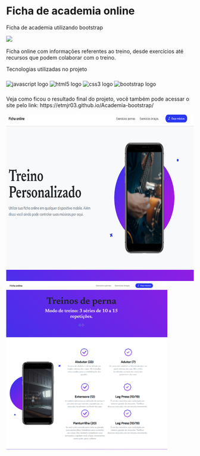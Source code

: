 # Ficha de academia online
<p>Ficha de academia utilizando bootstrap<p>

<div align="left">
  <img height="200" src="https://media1.tenor.com/images/fe4fc717e6f2292ba9a01873d1d9a41b/tenor.gif?itemid=10914385"  />
</div>

<p align="left">Ficha online com informações referentes ao treino, desde exercícios até recursos que podem colaborar com o treino.</p>

<p align="left">Tecnologias utilizadas no projeto</p>

###

<div align="left">
  <img src="https://cdn.jsdelivr.net/gh/devicons/devicon/icons/javascript/javascript-original.svg" height="40" width="52" alt="javascript logo"  />
  <img src="https://cdn.jsdelivr.net/gh/devicons/devicon/icons/html5/html5-original.svg" height="40" width="52" alt="html5 logo"  />
  <img src="https://cdn.jsdelivr.net/gh/devicons/devicon/icons/css3/css3-original.svg" height="40" width="52" alt="css3 logo"  />
  <img src="https://cdn.jsdelivr.net/gh/devicons/devicon/icons/bootstrap/bootstrap-original.svg" height="40" width="52" alt="bootstrap logo"  />
</div>

###

<p>Veja como ficou o resultado final do projeto, você também pode acessar o site pelo link: https://etmjr03.github.io/Academia-bootstrap/</p>

<div align="left">
  <img height="450" src="assets/img/site1.png"/>
  <img height="450" src="assets/img/site2.png"/>
</div>

###
